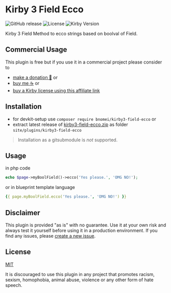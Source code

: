# Kirby 3 Field Ecco

![GitHub release](https://img.shields.io/github/release/bnomei/kirby3-field-ecco.svg?maxAge=1800) ![License](https://img.shields.io/github/license/mashape/apistatus.svg) ![Kirby Version](https://img.shields.io/badge/Kirby-3%2B-black.svg)

Kirby 3 Field Method to ecco strings based on boolval of Field.

## Commercial Usage

This plugin is free but if you use it in a commercial project please consider to 
- [make a donation 🍻](https://www.paypal.me/bnomei/1) or
- [buy me ☕](https://buymeacoff.ee/bnomei) or
- [buy a Kirby license using this affiliate link](https://a.paddle.com/v2/click/1129/35731?link=1170)

## Installation

- for devkit-setup use `composer require bnomei/kirby3-field-ecco` or
- extract latest release of [kirby3-field-ecco.zip](https://github.com/bnomei/kirby3-field-ecco/releases/download/v1.0.3/kirby3-field-ecco.zip) as folder `site/plugins/kirby3-field-ecco`

> Installation as a gitsubmodule is *not* supported.


## Usage

in php code

```php
echo $page->myBoolField()->ecco('Yes please.', 'OMG NO!');
```

or in blueprint template language

```yml
{{ page.myBoolField.ecco('Yes please.', 'OMG NO!') }}
```

## Disclaimer

This plugin is provided "as is" with no guarantee. Use it at your own risk and always test it yourself before using it in a production environment. If you find any issues, please [create a new issue](https://github.com/bnomei/kirby3-field-ecco/issues/new).

## License

[MIT](https://opensource.org/licenses/MIT)

It is discouraged to use this plugin in any project that promotes racism, sexism, homophobia, animal abuse, violence or any other form of hate speech.
